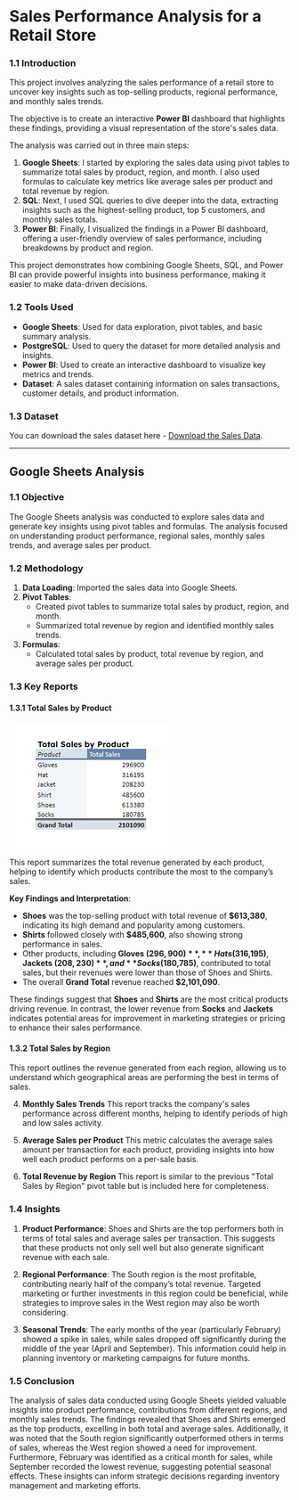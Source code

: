 # Sales Performance Analysis for a Retail Store

### 1.1 Introduction
This project involves analyzing the sales performance of a retail store to uncover key insights such as top-selling products, regional performance, and monthly sales trends. 

The objective is to create an interactive **Power BI** dashboard that highlights these findings, providing a visual representation of the store's sales data. 

The analysis was carried out in three main steps:
1. **Google Sheets**: I started by exploring the sales data using pivot tables to summarize total sales by product, region, and month. I also used formulas to calculate key metrics like average sales per product and total revenue by region.
2. **SQL**: Next, I used SQL queries to dive deeper into the data, extracting insights such as the highest-selling product, top 5 customers, and monthly sales totals.
3. **Power BI**: Finally, I visualized the findings in a Power BI dashboard, offering a user-friendly overview of sales performance, including breakdowns by product and region.

This project demonstrates how combining Google Sheets, SQL, and Power BI can provide powerful insights into business performance, making it easier to make data-driven decisions.

### 1.2 Tools Used
- **Google Sheets**: Used for data exploration, pivot tables, and basic summary analysis.
- **PostgreSQL**: Used to query the dataset for more detailed analysis and insights.
- **Power BI**: Used to create an interactive dashboard to visualize key metrics and trends.
- **Dataset**: A sales dataset containing information on sales transactions, customer details, and product information.

### 1.3 Dataset
You can download the sales dataset here - [Download the Sales Data](https://docs.google.com/spreadsheets/d/1uX7hdUgaS2KxBFbtkl-cvrYSC24ZxpggIzeDtGaa34w/edit?usp=sharing).

---

## Google Sheets Analysis
### 1.1 Objective
The Google Sheets analysis was conducted to explore sales data and generate key insights using pivot tables and formulas. The analysis focused on understanding product performance, regional sales, monthly sales trends, and average sales per product.

### 1.2 Methodology
1. **Data Loading**: Imported the sales data into Google Sheets.
2. **Pivot Tables**:
   - Created pivot tables to summarize total sales by product, region, and month.
   - Summarized total revenue by region and identified monthly sales trends.
3. **Formulas**:
   - Calculated total sales by product, total revenue by region, and average sales per product.
  
### 1.3 Key Reports
#### 1.3.1 Total Sales by Product

![Total Sales by Product](https://github.com/kabira-busari/LITA_Project-01_Sales-Performance-Analysis/blob/main/Total%20Sales%20by%20Product%20Pivot-Table.png?raw=true)

This report summarizes the total revenue generated by each product, helping to identify which products contribute the most to the company’s sales.

**Key Findings and Interpretation**:
- **Shoes** was the top-selling product with total revenue of **$613,380**, indicating its high demand and popularity among customers.
- **Shirts** followed closely with **$485,600**, also showing strong performance in sales.
- Other products, including **Gloves ($296,900)**, **Hats ($316,195)**, **Jackets ($208,230)**, and **Socks ($180,785)**, contributed to total sales, but their revenues were lower than those of Shoes and Shirts.
- The overall **Grand Total** revenue reached **$2,101,090**.
  
These findings suggest that **Shoes** and **Shirts** are the most critical products driving revenue. In contrast, the lower revenue from **Socks** and **Jackets** indicates potential areas for improvement in marketing strategies or pricing to enhance their sales performance.

#### 1.3.2 Total Sales by Region



This report outlines the revenue generated from each region, allowing us to understand which geographical areas are performing the best in terms of sales.

4. **Monthly Sales Trends**
This report tracks the company's sales performance across different months, helping to identify periods of high and low sales activity.

5. **Average Sales per Product**
This metric calculates the average sales amount per transaction for each product, providing insights into how well each product performs on a per-sale basis.

6. **Total Revenue by Region**
This report is similar to the previous "Total Sales by Region" pivot table but is included here for completeness.

### 1.4 Insights
1. **Product Performance**: Shoes and Shirts are the top performers both in terms of total sales and average sales per transaction. This suggests that these products not only sell well but also generate significant revenue with each sale.

2. **Regional Performance**: The South region is the most profitable, contributing nearly half of the company’s total revenue. Targeted marketing or further investments in this region could be beneficial, while strategies to improve sales in the West region may also be worth considering.
   
3. **Seasonal Trends**: The early months of the year (particularly February) showed a spike in sales, while sales dropped off significantly during the middle of the year (April and September). This information could help in planning inventory or marketing campaigns for future months.

### 1.5 Conclusion
The analysis of sales data conducted using Google Sheets yielded valuable insights into product performance, contributions from different regions, and monthly sales trends. The findings revealed that Shoes and Shirts emerged as the top products, excelling in both total and average sales. Additionally, it was noted that the South region significantly outperformed others in terms of sales, whereas the West region showed a need for improvement. Furthermore, February was identified as a critical month for sales, while September recorded the lowest revenue, suggesting potential seasonal effects. These insights can inform strategic decisions regarding inventory management and marketing efforts.
